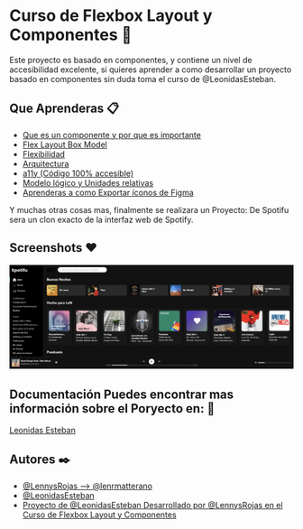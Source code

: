 

# Curso de Flexbox Layout y Componentes 🚀
Este proyecto es basado en componentes, y contiene un nivel de accesibilidad excelente, si quieres aprender a como desarrollar un proyecto basado en componentes sin duda toma el curso de @LeonidasEsteban.


## Que Aprenderas 📋

 - [Que es un componente y por que es importante](https://leonidasesteban.com/aprender/flexbox-componentes/componentes)
 - [Flex Layout Box Model](https://leonidasesteban.com/aprender/flexbox-componentes/flexbox-model)
 - [Flexibilidad](https://leonidasesteban.com/aprender/flexbox-componentes/flexibilidad)
 - [ Arquitectura](https://leonidasesteban.com/aprender/flexbox-componentes)
 - [ a11y (Código 100% accesible)](https://leonidasesteban.com/aprender/flexbox-componentes)
 - [ Modelo lógico y Unidades relativas](https://leonidasesteban.com/aprender/flexbox-componentes)
 - [ Aprenderas a como Exportar íconos de Figma](https://leonidasesteban.com/aprender/flexbox-componentes)

  Y muchas otras cosas mas, finalmente se realizara un Proyecto: De Spotifu sera un clon exacto de la interfaz web de Spotify.
## Screenshots ❤️

![App Screenshot](https://github.com/lenrmatterano/Spotifu/blob/master/images/capturaspotifulennys.png?raw=true)

  
## Documentación Puedes encontrar mas información sobre el Poryecto en: 📖

[Leonidas Esteban](https://leonidasesteban.com/aprender/flexbox-componentes)

  
## Autores ✒️

- [@LennysRojas --> @lenrmatterano](https://www.instagram.com/lennrmatterano/)
- [@LeonidasEsteban](https://github.com/LeonidasEsteban/curso-flexbox-layout-componentes)
- [ Proyecto de @LeonidasEsteban Desarrollado por @LennysRojas en el Curso de Flexbox Layout y Componentes](https://leonidasesteban.com/aprender/flexbox-componentes)
 
